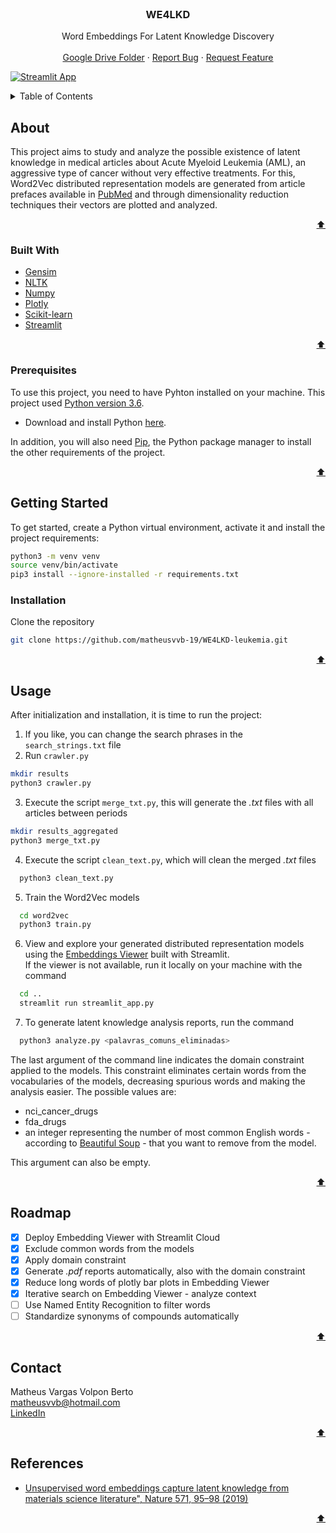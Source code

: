 <div id="top"></div>

<!-- PROJECT LOGO -->
<br />
<div align="center">
  <h3 align="center">WE4LKD</h3>

  <p align="center">
    Word Embeddings For Latent Knowledge Discovery
    <br />
    <br />
    <a href="https://drive.google.com/drive/folders/1Fq5HkZx8DmWWAXnhkYSuX7r_GZjd6jGh?usp=sharing">Google Drive Folder</a>
    ·
    <a href="https://github.com/matheusvvb-19/WE4LKD-leukemia_w2v/issues">Report Bug</a>
    ·
    <a href="https://github.com/matheusvvb-19/WE4LKD-leukemia_w2v/issues">Request Feature</a>
  </p>
</div>

[![Streamlit App](https://static.streamlit.io/badges/streamlit_badge_black_white.svg)](https://embedding-viewer.streamlit.app/)

<!-- CONTENTS -->
<details>
  <summary>Table of Contents</summary>
  <ol>
    <li>
      <a href="#about">About</a>
      <ul>
        <li><a href="#built-with">Built With</a></li>
      </ul>
    </li>
    <li>
      <a href="#getting-started">Getting Started</a>
      <ul>
        <li><a href="#prerequisites">Prerequisites</a></li>
        <li><a href="#installation">Installation</a></li>
      </ul>
    </li>
    <li><a href="#usage">Usage</a></li>
    <li><a href="#roadmap">Roadmap</a></li>
    <li><a href="#contact">Contact</a></li>
    <li><a href="#references">References</a></li>
  </ol>
</details>


<!-- ABOUT -->
## About

This project aims to study and analyze the possible existence of latent knowledge in medical articles about Acute Myeloid Leukemia (AML), an aggressive type of cancer without very effective treatments. For this, Word2Vec distributed representation models are generated from article prefaces available in [PubMed](https://pubmed.ncbi.nlm.nih.gov/) and through dimensionality reduction techniques their vectors are plotted and analyzed.

<p align="right"><a href="#top">⬆️</a></p>


### Built With

* [Gensim](https://radimrehurek.com/gensim/)
* [NLTK](https://www.nltk.org/)
* [Numpy](https://numpy.org/)
* [Plotly](https://plotly.com/)
* [Scikit-learn](https://scikit-learn.org/stable/)
* [Streamlit](https://streamlit.io/)

<p align="right"><a href="#top">⬆️</a></p>


### Prerequisites

To use this project, you need to have Pyhton installed on your machine. This project used [Python version 3.6](https://www.python.org/downloads/release/python-360/).
* Download and install Python [here](https://www.python.org/downloads/).

In addition, you will also need [Pip](https://pypi.org/project/pip/), the Python package manager to install the other requirements of the project.

<p align="right"><a href="#top">⬆️</a></p>

<!-- INICIALIZAÇÃO -->
## Getting Started

To get started, create a Python virtual environment, activate it and install the project requirements:
```sh
python3 -m venv venv
source venv/bin/activate
pip3 install --ignore-installed -r requirements.txt
```

### Installation

Clone the repository
```sh
git clone https://github.com/matheusvvb-19/WE4LKD-leukemia.git
```

<p align="right"><a href="#top">⬆️</a></p>



<!-- USAGE -->
## Usage

After initialization and installation, it is time to run the project:
1. If you like, you can change the search phrases in the `search_strings.txt` file
2. Run `crawler.py`
  ```sh
  mkdir results
  python3 crawler.py
  ```
3. Execute the script `merge_txt.py`, this will generate the _.txt_ files with all articles between periods
  ```sh
  mkdir results_aggregated
  python3 merge_txt.py
  ```
4. Execute the script `clean_text.py`, which will clean the merged _.txt_ files
```sh
  python3 clean_text.py
```
5. Train the Word2Vec models
```sh
  cd word2vec
  python3 train.py
```
6. View and explore your generated distributed representation models using the [Embeddings Viewer](https://share.streamlit.io/matheusvvb-19/we4lkd-leukemia_w2v/main) built with Streamlit.<br> If the viewer is not available, run it locally on your machine with the command
```sh
  cd ..
  streamlit run streamlit_app.py
```
7. To generate latent knowledge analysis reports, run the command
```sh
  python3 analyze.py <palavras_comuns_eliminadas>
```
The last argument of the command line indicates the domain constraint applied to the models. This constraint eliminates certain words from the vocabularies of the models, decreasing spurious words and making the analysis easier. The possible values are:
* nci_cancer_drugs
* fda_drugs
* an integer representing the number of most common English words - according to [Beautiful Soup](https://norvig.com/ngrams/count_1w.txt) - that you want to remove from the model.

This argument can also be empty.

<p align="right"><a href="#top">⬆️</a></p>


<!-- ROADMAP -->
## Roadmap

- [x] Deploy Embedding Viewer with Streamlit Cloud
- [x] Exclude common words from the models
- [x] Apply domain constraint
- [x] Generate _.pdf_ reports automatically, also with the domain constraint
- [x] Reduce long words of plotly bar plots in Embedding Viewer
- [x] Iterative search on Embedding Viewer - analyze context
- [ ] Use Named Entity Recognition to filter words
- [ ] Standardize synonyms of compounds automatically

<p align="right"><a href="#top">⬆️</a></p>


<!-- CONTACT -->
## Contact

Matheus Vargas Volpon Berto<br>
matheusvvb@hotmail.com<br>
[LinkedIn](https://www.linkedin.com/in/matheus-volpon/)

<p align="right"><a href="#top">⬆️</a></p>


<!-- REFERENCES -->
## References

* [Unsupervised word embeddings capture latent knowledge from materials science literature", Nature 571, 95–98 (2019)](https://github.com/materialsintelligence/mat2vec)

<p align="right"><a href="#top">⬆️</a></p>
